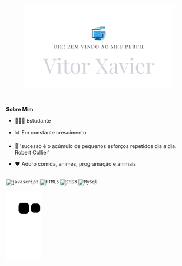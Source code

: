 
<p align="center"><img width="80%" alt="Oie! Bem vindo ao meu perfil" src="./assets/Welcome.png" /></p>

<br />


**Sobre Mim**

- 👨🏻‍🎓 Estudante

- 📊 Em constante crescimento

- 💬 'sucesso é o acúmulo de pequenos esforços repetidos dia a dia. Robert Collier'

- ❤️ Adoro comida, animes, programação e animais

<br>
<code><img height="20" alt="javascript" src="https://img.shields.io/badge/JavaScript-323330?style=for-the-badge&logo=javascript&logoColor=F7DF1E"></code>
<code><img height="20" alt="HTML5" src="https://img.shields.io/badge/HTML5-E34F26?style=for-the-badge&logo=html5&logoColor=white"></code>
<code><img height="20" alt="CSS3" src="https://img.shields.io/badge/CSS3-1572B6?style=for-the-badge&logo=css3&logoColor=white"></code>
<code><img height="20" alt="MySql" src="https://img.shields.io/badge/MySQL-00000F?style=for-the-badge&logo=mysql&logoColor=white
	https://img.shields.io/badge/PostgreSQL-316192?sty"></code>
<br>

![snake gif](https://github.com/VitXP/VitXP/blob/output/github-contribution-grid-snake.svg)
